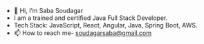 - 👋 Hi, I’m Saba Soudagar
- I am a trained and certified Java Full Stack Developer.
- Tech Stack: JavaScript, React, Angular, Java, Spring Boot, AWS. 
- 📫 How to reach me- soudagarsaba@gmail.com

<!---
SabaSoudagar2711/SabaSoudagar2711 is a ✨ special ✨ repository because its `README.md` (this file) appears on your GitHub profile.
You can click the Preview link to take a look at your changes.
--->
